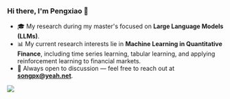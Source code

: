 ### Hi there, I'm Pengxiao 👋

- 🎓 My research during my master's focused on **Large Language Models (LLMs)**.
- 📊 My current research interests lie in **Machine Learning in Quantitative Finance**, including time series learning, tabular learning, and applying reinforcement learning to financial markets.
- 🤝 Always open to discussion — feel free to reach out at **songpx@yeah.net**.

<a href="">
  <img align="left" src="https://github-readme-stats.vercel.app/api?username=pengxiao-song&count_private=true&show_icons=true" />
</a>
